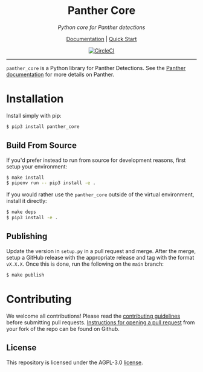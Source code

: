 <h1 align="center">Panther Core</h1>

<p align="center">
  <i>Python core for Panther detections</i>
</p>

<p align="center">
  <a href="https://docs.runpanther.io">Documentation</a> |
  <a href="https://docs.runpanther.io/quick-start">Quick Start</a>
</p>

<p align="center">
  <a href="https://circleci.com/gh/panther-labs/panther_core"><img src="https://circleci.com/gh/panther-labs/panther_core.svg?style=svg" alt="CircleCI"/></a>
</p>

---

`panther_core` is a Python library for Panther Detections. See the [Panther documentation](https://docs.runpanther.io/quick-start) for more details on Panther.

# Installation

Install simply with pip:

```bash
$ pip3 install panther_core
```

## Build From Source

If you'd prefer instead to run from source for development reasons, first setup your environment:

```bash
$ make install
$ pipenv run -- pip3 install -e .
```

If you would rather use the `panther_core` outside of the virtual environment, install it  directly:

```bash
$ make deps
$ pip3 install -e .
```

## Publishing

Update the version in `setup.py` in a pull request and merge. After the merge, setup a GitHub release with the appropriate release and tag with the format `vX.X.X`. Once this is done, run the following on the `main` branch:

```bash
$ make publish
```

# Contributing

We welcome all contributions! Please read the [contributing guidelines](https://github.com/panther-labs/panther_core/blob/master/CONTRIBUTING.md) before submitting pull requests. [Instructions for opening a pull request](https://docs.github.com/en/github/collaborating-with-pull-requests/proposing-changes-to-your-work-with-pull-requests/creating-a-pull-request) from your fork of the repo can be found on Github.

## License

This repository is licensed under the AGPL-3.0 [license](https://github.com/panther-labs/panther_core/blob/master/LICENSE).
